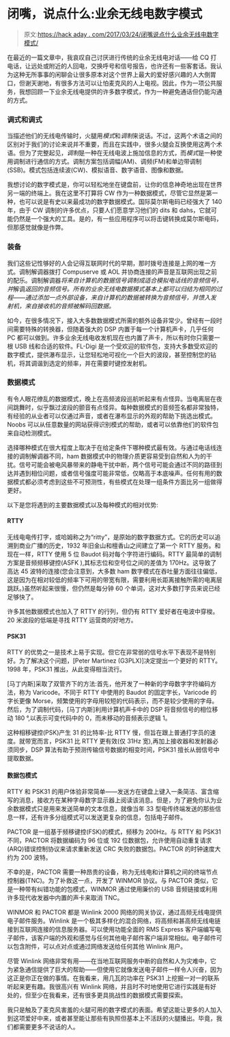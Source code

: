 # 闭嘴，说点什么:业余无线电数字模式

> 原文:[https://hack aday . com/2017/03/24/闭嘴说点什么业余无线电数字模式/](https://hackaday.com/2017/03/24/shut-up-and-say-something-amateur-radio-digital-modes/)

在最近的一篇文章中，我哀叹自己讨厌进行传统的业余无线电对话——给 CQ 打电话，让远处或附近的人回电，交换呼号和信号报告，也许还有一些客套话。我认为这种无所事事的闲聊会让很多原本对这个世界上最大的爱好感兴趣的人大倒胃口，但谢天谢地，有很多方法可以让怕麦克风的人上电视。因此，作为一项公共服务，我想回顾一下业余无线电提供的许多数字模式，作为一种避免通话但仍能沟通的方式。

### 调式和调式

当描述他们的无线电传输时，火腿用*模式*和*调制*来说话。不过，这两个术语之间的区别对于我们的讨论来说并不重要，而且在实践中，很多火腿会互换使用这两个术语。但为了完整起见，*调制*是一种在无线电波上施加信息的方式，而*模式*是一种使用调制进行通信的方式。调制方案包括调幅(AM)、调频(FM)和单边带调制(SSB)。模式包括连续波(CW)、模拟语音、数字语音、图像和数据。

我想讨论的数字模式是，你可以轻松地坐在键盘前，让你的信息神奇地出现在世界另一端的终端上。我在这里不打算将 CW 作为一种数据模式，尽管它显然是第一种，也可以说是有史以来最成功的数字数据模式。国际莫尔斯电码已经强大了 140 年，由于 CW 调制的许多优点，只要人们愿意学习他们的 dits 和 dahs，它就可能仍然是一个强大的工具。是的，有一些应用程序可以将击键转换成莫尔斯电码，但那感觉就像是作弊。

### 装备

我们这些记性够好的人会记得互联网时代的早期，那时拨号连接是上网的唯一方式。调制解调器拨打 Compuserve 或 AOL 并协商连接的声音是互联网出现之前的配乐。调制解调器*将来自计算机的数据信号调制成适合模拟电话线的音频信号，并*解调*返回的音频信号。所有的业余无线电数据模式基本上都可以归结为相同的过程——通过添加一点外部设备，来自计算机的数据被转换为音频信号，并馈入发射机，来自接收机的音频被解码回数据。*

如今，在很多情况下，接入大多数数据模式所需的额外设备非常少。曾经有一段时间需要特殊的转换器，但随着强大的 DSP 内置于每一个计算机声卡，几乎任何 PC 都可以做到。许多业余无线电收发机现在也内置了声卡，所以有时你只需要一根 USB 线和合适的软件。FL-Digi 是一个受欢迎的软件包，支持大多数受欢迎的数字模式，提供瀑布显示，让您轻松地可视化一个巨大的波段，甚至控制您的钻机，将其调谐到选定的频率，并在需要时键控发射机。

### 数据模式

有令人眼花缭乱的数据模式，晚上在高频波段巡航听起来有点怪异。当电离层在夜间跳舞时，似乎飘过波段的颤音有点怪异。每种数据模式的音频签名都非常独特，有经验的从业者可以仅通过声音，或者在瀑布显示的外观的帮助下挑选出模式。Noobs 可以从任意数量的网站获得识别模式的帮助，或者可以依靠他们的软件包来自动检测模式。

选择哪种模式在很大程度上取决于在给定条件下哪种模式最有效。与通过电话线连接的调制解调器不同，ham 数据模式中的物理介质更容易受到自然和人为的干扰。信号可能会被电风暴带来的静电干扰中断，两个信号可能会通过不同的路径到达并遇到相位问题，或者信号强度可能非常低，仅略高于本底噪声。任何有用的数据模式都必须考虑到这些不可预测性，有些模式在处理一组条件方面比另一组做得更好。

以下是您将遇到的主要数据模式以及每种模式的相对优势:

#### RTTY

无线电电传打字，或哈姆称之为“ritty”，是原始的数字数据方式。它的历史可以追溯到商业广播的历史，1932 年旧金山和檀香山之间建立了第一个 RTTY 服务。和现在一样，RTTY 使用 5 位 Baudot 码对每个字符进行编码。RTTY 最简单的调制方案是音频频移键控(ASFK ),其标志位和空号位之间的差值为 170Hz。这导致了高达 45 波特的连接(您会注意到，大多数 ham 数字模式在吞吐量方面往往偏低，这是因为在相对较低的频率下可用的带宽有限，需要利用长距离接触所需的电离层跳跃。)虽然听起来很慢，但仍然是每分钟 60 个单词，这对大多数打字员来说已经足够快了。

许多其他数据模式也加入了 RTTY 的行列，但仍有 RTTY 爱好者在电波中穿梭。20 米波段的低端是寻找 RTTY 运营商的好地方。

#### PSK31

RTTY 的优势之一是技术上易于实现。但它在非常弱的信号水平下表现不是特别好。为了解决这个问题，[Peter Martinez (G3PLX)]决定提出一个更好的 RTTY。1998 年，PSK31 推出，从此变得相当流行。

[马丁内斯]采取了双管齐下的方法:首先，他开发了一种新的字母数字字符编码方法，称为 Varicode。不同于 RTTY 中使用的 Baudot 的固定字长，Varicode 的字长更像 Morse，频繁使用的字母用较短的代码表示，而不是较少使用的字母。然后，为了调制代码，[马丁内斯]利用计算机声卡中的 DSP 将音频信号的相位移动 180 °,以表示可变代码中的 0，而未移动的音频表示逻辑 1。

这种相移键控(PSK)产生 31 的比特率-比 RTTY 慢，但旨在跟上普通打字员的速度。就带宽而言，PSK31 比 RTTY 更有效(仅 31Hz 宽),再加上接收器和发射器必须同步，DSP 算法有助于预测传输信号数据的相变时间，PSK31 擅长从弱信号中提取数据。

#### 数据包模式

RTTY 和 PSK31 的用户体验非常简单——发送方在键盘上键入一条简洁、富含缩写的消息，接收方在某种字母数字显示器上阅读该消息。但是，为了避免你认为业余数据模式只是用来发送简单的文本信息，就像当年 33 型电传终端发送的那些信息一样，还有许多分组模式可以发送更复杂的信息，包括电子邮件。

PACTOR 是一组基于频移键控(FSK)的模式，频移为 200Hz。与 RTTY 和 PSK31 不同，PACTOR 将数据编码为 96 位或 192 位数据包，允许使用自动重复请求(ARQ)错误控制协议来请求重新发送 CRC 失败的数据包。PACTOR 的时钟速度大约为 200 波特。

不幸的是，PACTOR 需要一种昂贵的设备，称为无线电和计算机之间的终端节点控制器(TNC)。为了补救这一点，开发了 WINMOR 协议。与 PACTOR 类似，它是一种带有纠错功能的包模式，WINMOR 通过使用廉价的 USB 音频链接或利用许多现代收发器中内置的声卡来取消 TNC。

WINMOR 和 PACTOR 都是 Winlink 2000 网络的网关协议，通过高频无线电提供电子邮件服务。Winlink 是一个极其多样化的混合网络，将高频和甚高频无线电链接到互联网连接的信息服务器。可以使用功能全面的 RMS Express 客户端编写电子邮件，该客户端的外观和感觉与任何其他电子邮件客户端非常相似。电子邮件可以包含附件，可以点对点或通过网络发送给任何其他 Winlink 用户。

尽管 Winlink 网络非常有用——在当地互联网服务中断的自然和人为灾难中，它为紧急通信提供了巨大的帮助——但使用它就像发送电子邮件一样令人兴奋，因为这正是你正在做的事情。在我看来，用几瓦的功率在 PSK31 上挖掘一对一的联系听起来更有趣。我很高兴有 Winlink 网络，并且时不时地使用它进行实践是有好处的，但至少在我看来，还有很多更具挑战性的数据模式需要探索。

我只是触及了麦克风害羞的火腿可用的数字模式的表面。希望这能让更多的人加入到这项爱好中来，或者甚至能让那些有执照但基本上不活跃的火腿播出。毕竟，我们都需要更多不说话的人。